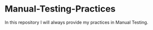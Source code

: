 # Manual-Testing-Practices
In this repository I will always provide my practices in Manual Testing.
